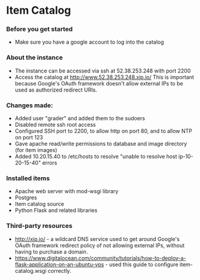 Item Catalog
============

### Before you get started
* Make sure you have a google account to log into the catalog

### About the instance
* The instance can be accessed via ssh at 52.38.253.248 with port 2200
* Access the catalog at http://www.52.38.253.248.xip.io/
This is important because Google's OAuth framework doesn't allow 
external IPs to be used as authorized redirect URIs.

### Changes made:
* Added user "grader" and added them to the sudoers
* Disabled remote ssh root access
* Configured SSH port to 2200, to allow http on port 80, and to allow NTP on port 123
* Gave apache read/write permissions to database and image directory (for item images)
* Added 10.20.15.40 to /etc/hosts to resolve "unable to resolve host ip-10-20-15-40" errors

### Installed items
* Apache web server with mod-wsgi library
* Postgres
* Item catalog source
* Python Flask and related libraries

### Third-party resources
* http://xip.io/ - a wildcard DNS service used to get around 
 Google's OAuth framework redirect policy of not allowing external IPs, without having to purchase a domain.
* https://www.digitalocean.com/community/tutorials/how-to-deploy-a-flask-application-on-an-ubuntu-vps - used this guide to configure item-catalog.wsgi correctly.
